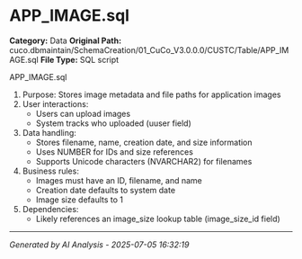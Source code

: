 # APP_IMAGE.sql

**Category:** Data
**Original Path:** cuco.dbmaintain/SchemaCreation/01_CuCo_V3.0.0.0/CUSTC/Table/APP_IMAGE.sql
**File Type:** SQL script

APP_IMAGE.sql
1. Purpose: Stores image metadata and file paths for application images
2. User interactions:
   - Users can upload images
   - System tracks who uploaded (uuser field)
3. Data handling:
   - Stores filename, name, creation date, and size information
   - Uses NUMBER for IDs and size references
   - Supports Unicode characters (NVARCHAR2) for filenames
4. Business rules:
   - Images must have an ID, filename, and name
   - Creation date defaults to system date
   - Image size defaults to 1
5. Dependencies:
   - Likely references an image_size lookup table (image_size_id field)

---
*Generated by AI Analysis - 2025-07-05 16:32:19*
